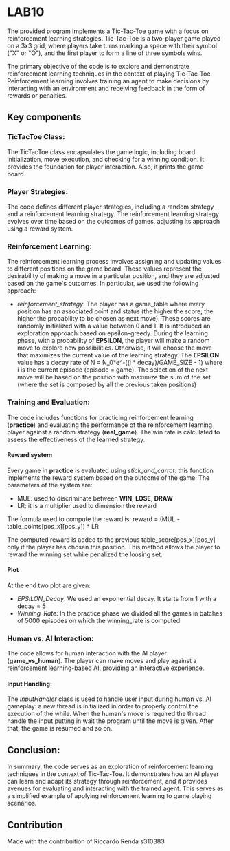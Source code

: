 # LAB10

The provided program implements a Tic-Tac-Toe game with a focus on reinforcement learning strategies. Tic-Tac-Toe is a two-player game played on a 3x3 grid, where players take turns marking a space with their symbol ("X" or "O"), and the first player to form a line of three symbols wins.

The primary objective of the code is to explore and demonstrate reinforcement learning techniques in the context of playing Tic-Tac-Toe. Reinforcement learning involves training an agent to make decisions by interacting with an environment and receiving feedback in the form of rewards or penalties.

## Key components

### TicTacToe Class:

The TicTacToe class encapsulates the game logic, including board initialization, move execution, and checking for a winning condition. It provides the foundation for player interaction. Also, it prints the game board.

### Player Strategies:

The code defines different player strategies, including a random strategy and a reinforcement learning strategy. The reinforcement learning strategy evolves over time based on the outcomes of games, adjusting its approach using a reward system.

### Reinforcement Learning:

The reinforcement learning process involves assigning and updating values to different positions on the game board. These values represent the desirability of making a move in a particular position, and they are adjusted based on the game's outcomes.
In particular, we used the following approach:
- _reinforcement_strategy_: The player has a game_table where every position has an associated point and status (the higher the score, the higher the probability to be chosen as next move). These scores are randomly initialized with a value between 0 and 1. It is introduced an exploration approach based on epsilon-greedy. During the learning phase, with a probability of **EPSILON**, the player will make a random move to explore new possibilities. Otherwise, it will choose the move that maximizes the current value of the learning strategy. The **EPSILON** value has a decay rate of N = N_0*e^-((i * decay)/GAME_SIZE - 1) where i is the current episode (episode = game). The selection of the next move will be based on the position with maximize the sum of the set (where the set is composed by all the previous taken positions)

### Training and Evaluation:

The code includes functions for practicing reinforcement learning (**practice**) and evaluating the performance of the reinforcement learning player against a random strategy (**real_game**). The win rate is calculated to assess the effectiveness of the learned strategy.

#### Reward system

Every game in **practice** is evaluated using _stick_and_carrot_: this function implements the reward system based on the outcome of the game.
The parameters of the system are:
- MUL: used to discriminate between **WIN**, **LOSE**, **DRAW**
- LR: it is a multiplier used to dimension the reward

The formula used to compute the reward is: reward = (MUL - table_points[pos_x][pos_y]) * LR

The computed reward is added to the previous table_score[pos_x][pos_y] only if the player has chosen this position. This method allows the player to reward the winning set while penalized the loosing set.

#### Plot

At the end two plot are given:
- _EPSILON_Decay_: We used an exponential decay. It starts from 1 with a decay = 5
![]()
- _Winning_Rate_: In the practice phase we divided all the games in batches of 5000 episodes on which the winning_rate is computed
![]()

### Human vs. AI Interaction:

The code allows for human interaction with the AI player (**game_vs_human**). The player can make moves and play against a reinforcement learning-based AI, providing an interactive experience.

#### Input Handling:

The _InputHandler_ class is used to handle user input during human vs. AI gameplay: a new thread is initialized in order to properly control the execution of the while. When the human's move is required the thread handle the input putting in wait the program until the move is given. After that, the game is resumed and so on.

## Conclusion:
In summary, the code serves as an exploration of reinforcement learning techniques in the context of Tic-Tac-Toe. It demonstrates how an AI player can learn and adapt its strategy through reinforcement, and it provides avenues for evaluating and interacting with the trained agent. This serves as a simplified example of applying reinforcement learning to game playing scenarios.

## Contribution
Made with the contribuition of Riccardo Renda s310383
